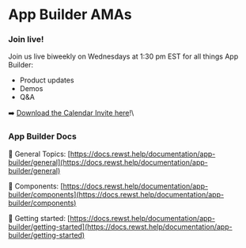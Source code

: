 # App Builder AMAs

### **Join live!**

Join us live biweekly on Wednesdays at 1:30 pm EST for all things App Builder:

* Product updates
* Demos
* Q\&A

➡️ [Download the Calendar Invite here](https://teams.microsoft.com/l/meetup-join/19%3ameeting_YjFjNjgyYzMtOGY0Mi00MmI5LWFjNmEtYzZmYjAyODhlYTI3%40thread.v2/0?context=%7b%22Tid%22%3a%225a9dda56-5beb-4840-83e1-9afc1ada2388%22%2c%22Oid%22%3a%2214c82d0)!\


### App Builder Docs

📒 General Topics: [https://docs.rewst.help/documentation/app-builder/general](https://docs.rewst.help/documentation/app-builder/general)

🧱 Components: [https://docs.rewst.help/documentation/app-builder/components](https://docs.rewst.help/documentation/app-builder/components)

🏁 Getting started: [https://docs.rewst.help/documentation/app-builder/getting-started](https://docs.rewst.help/documentation/app-builder/getting-started)



